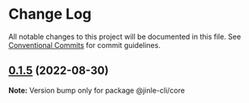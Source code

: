 # Change Log

All notable changes to this project will be documented in this file.
See [Conventional Commits](https://conventionalcommits.org) for commit guidelines.

## [0.1.5](https://github.com/jinle-lego/jinle-cli/compare/v0.1.4...v0.1.5) (2022-08-30)

**Note:** Version bump only for package @jinle-cli/core
